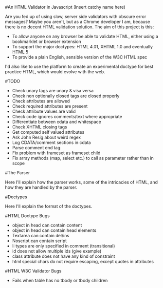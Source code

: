 #An HTML Validator in Javascript (Insert catchy name here)

Are you fed up of using slow, server side validators with obscure error messages?
Maybe you aren't, but as a Chrome developer I am, because there is no decent HTML validation solution.
The aim of this project is this:

- To allow anyone on any browser be able to validate HTML, either using a bookmarklet or browser extension
- To support the major doctypes: HTML 4.01, XHTML 1.0 and eventually HTML 5
- To provide a plain English, sensible version of the W3C HTML spec

I'd also like to use the platform to create an experimental doctype for best practice HTML, which would evolve with the web.

#TODO

- Check unary tags are unary & visa versa
- Check non optionally closed tags are closed properly
- Check attributes are allowed
- Check required attributes are present
- Check attribute values are valid
- Check code ignores comments/text where appropriate
- Differentiate between cdata and whitespace
- Check XHTML closing tags
- Get computed self valued attributes
- Ask John Resig about weird regex
- Log CDATA/comment sections in cdata
- Parse comment end tag
- Fix problem with frameset as frameset child
- Fix array methods (map, select etc.) to call as parameter rather than in scope

#The Parser

Here I'll explain how the parser works, some of the intricacies of HTML, and how they are handled by the parser.

#Doctypes

Here I'll explain the format of the doctypes.

#HTML Doctype Bugs

- object in head can contain content
- object in head can contain head elements
- Textarea can contain del/ins
- Noscript can contain script
- li types are only specified in comment (transitional)
- id does not allow multiple ids (give example)
- class attribute does not have any kind of constraint
- html special chars do not require escaping, except quotes in attributes

#HTML W3C Validator Bugs

- Fails when table has no tbody or tbody children